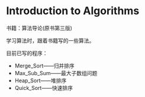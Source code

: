 # Introduction to Algorithms

书籍：算法导论(原书第三版)

学习算法时，跟着书籍写的一些算法。

目前已写的程序：

- Merge_Sort——归并排序
- Max_Sub_Sum——最大子数组问题
- Heap_Sort——堆排序
- Quick_Sort——快速排序